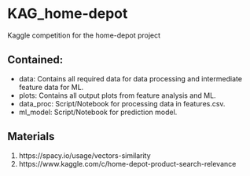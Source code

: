 # KAG_home-depot
Kaggle competition for the home-depot project

## Contained:
<ul>
  <li>data: Contains all required data for data processing and intermediate feature data for ML.</li>
  <li>plots: Contains all output plots from feature analysis and ML.</li>
  <li>data_proc: Script/Notebook for processing data in features.csv.</li>
  <li>ml_model: Script/Notebook for prediction model.</li>
</ul>


## Materials
<ol>
  <li>https://spacy.io/usage/vectors-similarity</li>
  <li>https://www.kaggle.com/c/home-depot-product-search-relevance</li>
</ol>
